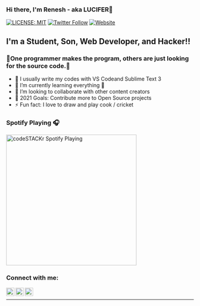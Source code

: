 ### Hi there, I'm Renesh - aka LUCIFER👋
[![LICENSE: MIT](https://img.shields.io/website?label=LICENCSE-MIT&style=for-the-badge&url=https%3A%2F%2F.github.com/LUCIFER-2020/PROJECT/blob/main/LICENSE)](https://github.com/LUCIFER-2020/PROJECT/blob/main/LICENSE)
[![Twitter Follow](https://img.shields.io/twitter/follow/SuvarnaRenesh?color=1DA1F2&logo=twitter&style=for-the-badge)](https://mobile.twitter.com/SuvarnaRenesh)
[![Website](https://img.shields.io/website?label=W3SCHOOLS.com&style=for-the-badge&url=https%3A%2F%2F.w3schools.com/)](https://www.w3schools.com/)

## I'm a Student, Son, Web Developer, and Hacker!!

### 📃One programmer makes the program, others are just looking for the source code.📃
- 🔭 I usually write my codes with VS Codeand Sublime Text 3
- 🌱 I’m currently learning everything 🤣
- 👯 I’m looking to collaborate with other content creators
- 🥅 2021 Goals: Contribute more to Open Source projects
- ⚡ Fun fact: I love to draw and play cook / cricket


### Spotify Playing 🎧

[<img src="https://now-playing-codestackr.vercel.app/api/spotify-playing" alt="codeSTACKr Spotify Playing" width="350" />](https://open.spotify.com/user/swyqyimdc12jajde4vpwd2x1b)

### Connect with me:

[<img align="left" alt="codeSTACKr | Website" width="22px" src="https://visualpharm.com/assets/80/Globe%20Earth-595b40b65ba036ed117d1cfe.svg" />][Website]
[<img align="left" alt="codeSTACKr | Twitter" width="22px" src="https://cdn.jsdelivr.net/npm/simple-icons@v3/icons/twitter.svg" />][twitter]
[<img align="left" alt="codeSTACKr | Instagram" width="22px" src="https://cdn.jsdelivr.net/npm/simple-icons@v3/icons/instagram.svg" />][instagram]


<br />


---


</details>


[website]: https://www.w3schools.com
[twitter]: https://mobile.twitter.com/SuvarnaRenesh
[instagram]: https://www.instagram.com/renesh_2020
